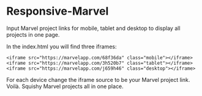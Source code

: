 # Responsive-Marvel
Input Marvel project links for mobile, tablet and desktop to display all projects in one page.

In the index.html you will find three iframes:

```
<iframe src="https://marvelapp.com/68f36da" class="mobile"></iframe>
<iframe src="https://marvelapp.com/3h520b7" class="tablet"></iframe>
<iframe src="https://marvelapp.com/j659h46" class="desktop"></iframe>
```

For each device change the iframe source to be your Marvel project link. Voilà. Squishy Marvel projects all in one place.
